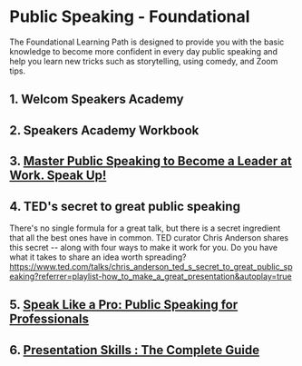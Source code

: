 # Public Speaking - Foundational
The Foundational Learning Path is designed to provide you with the basic knowledge to become more confident in every day public speaking and help you learn new tricks such as storytelling, using comedy, and Zoom tips.

## 1. Welcom Speakers Academy

## 2. Speakers Academy Workbook

## 3. [Master Public Speaking to Become a Leader at Work. Speak Up!](https://udemy.com/course/speak-up-public-speaking-for-leadership-development)
   
## 4. TED's secret to great public speaking
  There's no single formula for a great talk, but there is a secret ingredient that all the best ones have in common. 
  TED curator Chris Anderson shares this secret -- along with four ways to make it work for you. Do you have what it takes to share an idea worth spreading?
  https://www.ted.com/talks/chris_anderson_ted_s_secret_to_great_public_speaking?referrer=playlist-how_to_make_a_great_presentation&autoplay=true

## 5. [Speak Like a Pro: Public Speaking for Professionals](https://udemy.com/course/speak-like-a-pro-public-speaking-for-professionals/)

## 6. [Presentation Skills : The Complete Guide](https://udemy.com/course/presentation-skills-the-complete-guide)


